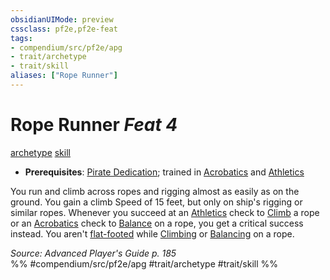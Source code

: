 ```yaml
---
obsidianUIMode: preview
cssclass: pf2e,pf2e-feat
tags:
- compendium/src/pf2e/apg
- trait/archetype
- trait/skill
aliases: ["Rope Runner"]
---
```

# Rope Runner  *Feat 4*  
[archetype](../../Rules/traits/archetype.md)  [skill](../../Rules/traits/skill.md)  

- **Prerequisites**: [Pirate Dedication](pirate-dedication-apg.md); trained in [Acrobatics](../skills.md#Acrobatics) and [Athletics](../skills.md#Athletics)

You run and climb across ropes and rigging almost as easily as on the ground. You gain a climb Speed of 15 feet, but only on ship's rigging or similar ropes. Whenever you succeed at an [Athletics](../skills.md#Athletics) check to [Climb](../../Rules/actions/climb.md) a rope or an [Acrobatics](../skills.md#Acrobatics) check to [Balance](../../Rules/actions/balance.md) on a rope, you get a critical success instead. You aren't [flat-footed](../../Rules/conditions.md#Flat-footed) while [Climbing](../../Rules/actions/climb.md) or [Balancing](../../Rules/actions/balance.md) on a rope.

*Source: Advanced Player's Guide p. 185*  
%% #compendium/src/pf2e/apg #trait/archetype #trait/skill %%